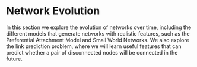 # Network Evolution

In this section we explore the evolution of networks over time, including
the different models that generate networks with realistic features, such
as the Preferential Attachment Model and Small World Networks. We 
also explore the link prediction problem, where we will learn useful
features that can predict whether a pair of disconnected nodes will be
connected in the future.
